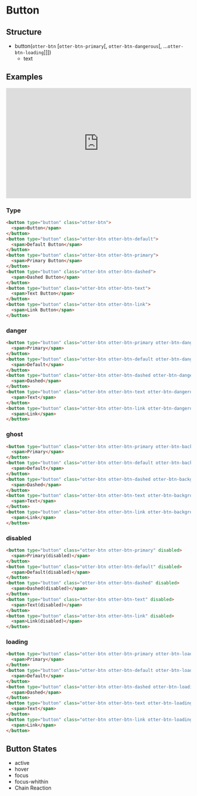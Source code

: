 # Button

## Structure

- button(`otter-btn` [`otter-btn-primary`[, `otter-btn-dangerous`[, ...`otter-btn-loading`]]]) 
  - text

## Examples

<iframe height="300" style="width: 100%;" scrolling="no" title="Otter: button &gt; type" src="https://codepen.io/sogyeokdong/embed/preview/GRyZVXZ?default-tab=html%2Cresult&theme-id=light" frameborder="no" loading="lazy" allowtransparency="true" allowfullscreen="true">
  See the Pen <a href="https://codepen.io/sogyeokdong/pen/GRyZVXZ">
  Otter: button &gt; type</a> by sogyeokdong9 (<a href="https://codepen.io/sogyeokdong">@sogyeokdong</a>)
  on <a href="https://codepen.io">CodePen</a>.
</iframe>

### Type

```html
<button type="button" class="otter-btn">
  <span>Button</span>
</button>
<button type="button" class="otter-btn otter-btn-default">
  <span>Default Button</span>
</button>
<button type="button" class="otter-btn otter-btn-primary">
  <span>Primary Button</span>
</button>
<button type="button" class="otter-btn otter-btn-dashed">
  <span>Dashed Button</span>
</button>
<button type="button" class="otter-btn otter-btn-text">
  <span>Text Button</span>
</button>
<button type="button" class="otter-btn otter-btn-link">
  <span>Link Button</span>
</button>
```

### danger

```html
<button type="button" class="otter-btn otter-btn-primary otter-btn-dangerous">
  <span>Primary</span>
</button>
<button type="button" class="otter-btn otter-btn-default otter-btn-dangerous">
  <span>Default</span>
</button>
<button type="button" class="otter-btn otter-btn-dashed otter-btn-dangerous">
  <span>Dashed</span>
</button>
<button type="button" class="otter-btn otter-btn-text otter-btn-dangerous">
  <span>Text</span>
</button>
<button type="button" class="otter-btn otter-btn-link otter-btn-dangerous">
  <span>Link</span>
</button>
```

### ghost

```html
<button type="button" class="otter-btn otter-btn-primary otter-btn-background-ghost">
  <span>Primary</span>
</button>
<button type="button" class="otter-btn otter-btn-default otter-btn-background-ghost">
  <span>Default</span>
</button>
<button type="button" class="otter-btn otter-btn-dashed otter-btn-background-ghost">
  <span>Dashed</span>
</button>
<button type="button" class="otter-btn otter-btn-text otter-btn-background-ghost">
  <span>Text</span>
</button>
<button type="button" class="otter-btn otter-btn-link otter-btn-background-ghost">
  <span>Link</span>
</button>
```

### disabled

```html
<button type="button" class="otter-btn otter-btn-primary" disabled>
  <span>Primary(disabled)</span>
</button>
<button type="button" class="otter-btn otter-btn-default" disabled>
  <span>Default(disabled)</span>
</button>
<button type="button" class="otter-btn otter-btn-dashed" disabled>
  <span>Dashed(disabled)</span>
</button>
<button type="button" class="otter-btn otter-btn-text" disabled>
  <span>Text(disabled)</span>
</button>
<button type="button" class="otter-btn otter-btn-link" disabled>
  <span>Link(disabled)</span>
</button>
```

### loading

```html
<button type="button" class="otter-btn otter-btn-primary otter-btn-loading">
  <span>Primary</span>
</button>
<button type="button" class="otter-btn otter-btn-default otter-btn-loading">
  <span>Default</span>
</button>
<button type="button" class="otter-btn otter-btn-dashed otter-btn-loading">
  <span>Dashed</span>
</button>
<button type="button" class="otter-btn otter-btn-text otter-btn-loading">
  <span>Text</span>
</button>
<button type="button" class="otter-btn otter-btn-link otter-btn-loading">
  <span>Link</span>
</button>
```

## Button States

- active
- hover
- focus
- focus-whithin
- Chain Reaction
